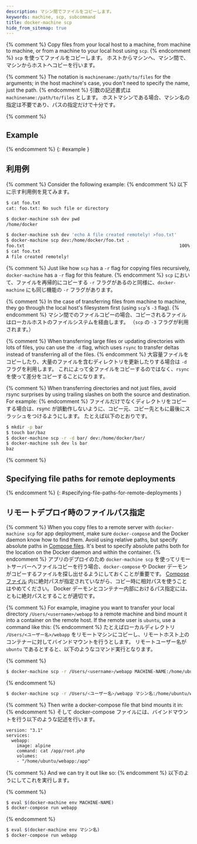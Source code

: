 ```yaml
---
description: マシン間でファイルをコピーします。
keywords: machine, scp, subcommand
title: docker-machine scp
hide_from_sitemap: true
---
```


{% comment %}
Copy files from your local host to a machine, from machine to machine, or from a
machine to your local host using `scp`.
{% endcomment %}
`scp` を使ってファイルをコピーします。
ホストからマシンへ、マシン間で、マシンからホストへコピーを行います。

{% comment %}
The notation is `machinename:/path/to/files` for the arguments; in the host
machine's case, you don't need to specify the name, just the path.
{% endcomment %}
引数の記述書式は `machinename:/path/to/files` とします。
ホストマシンである場合、マシン名の指定は不要であり、パスの指定だけで十分です。

{% comment %}
## Example
{% endcomment %}
{: #example }
## 利用例

{% comment %}
Consider the following example:
{% endcomment %}
以下に示す利用例を見てみます。

```bash
$ cat foo.txt
cat: foo.txt: No such file or directory

$ docker-machine ssh dev pwd
/home/docker

$ docker-machine ssh dev 'echo A file created remotely! >foo.txt'
$ docker-machine scp dev:/home/docker/foo.txt .
foo.txt                                                           100%   28     0.0KB/s   00:00
$ cat foo.txt
A file created remotely!
```

{% comment %}
Just like how `scp` has a `-r` flag for copying files recursively,
`docker-machine` has a `-r` flag for this feature.
{% endcomment %}
`scp` において、ファイルを再帰的にコピーする `-r` フラグがあるのと同様に、`docker-machine` にも同じ機能の `-r` フラグがあります。

{% comment %}
In the case of transferring files from machine to machine,
they go through the local host's filesystem first (using `scp`'s `-3` flag).
{% endcomment %}
マシン間でのファイルコピーの場合、コピーされるファイルはローカルホストのファイルシステムを経由します。
（`scp` の `-3` フラグが利用されます。）

{% comment %}
When transferring large files or updating directories with lots of files,
you can use the `-d` flag, which uses `rsync` to transfer deltas instead of
transferring all of the files.
{% endcomment %}
大容量ファイルをコピーしたり、大量のファイルを含むディレクトリを更新したりする場合は `-d ` フラグを利用します。
これによって全ファイルをコピーするのではなく、`rsync` を使って差分をコピーすることになります。

{% comment %}
When transferring directories and not just files, avoid rsync surprises
by using trailing slashes on both the source and destination. For example:
{% endcomment %}
ファイルだけでなくディレクトリをコピーする場合は、rsync が誤動作しないように、コピー元、コピー先ともに最後にスラッシュをつけるようにします。
たとえば以下のとおりです。

```bash
$ mkdir -p bar
$ touch bar/baz
$ docker-machine scp -r -d bar/ dev:/home/docker/bar/
$ docker-machine ssh dev ls bar
baz
```

{% comment %}
## Specifying file paths for remote deployments
{% endcomment %}
{: #specifying-file-paths-for-remote-deployments }
## リモートデプロイ時のファイルパス指定

{% comment %}
When you copy files to a remote server with `docker-machine scp` for app
deployment, make sure `docker-compose` and the Docker daemon know how to find
them. Avoid using relative paths, but specify absolute paths in
[Compose files](../../compose/compose-file/index.md). It's best to specify absolute
paths both for the location on the Docker daemon and within the container.
{% endcomment %}
アプリのデプロイのため `docker-machine scp` を使ってリモートサーバーへファイルコピーを行う場合、`docker-compose` や Docker デーモンがコピーするファイルを探し出せるようにしておくことが重要です。
[Compose ファイル](../../compose/compose-file/index.md) 内に絶対パスが指定されていながら、コピー時に相対パスを使うことはやめてください。
Docker デーモンとコンテナー内部におけるパス指定には、ともに絶対パスとすることが適切です。

{% comment %}
For example, imagine you want to transfer your local directory
`/Users/<username>/webapp` to a remote machine and bind mount it into a
container on the remote host. If the remote user is `ubuntu`, use a command like
this:
{% endcomment %}
たとえばローカルディレクトリ `/Users/<ユーザー名>/webapp` をリモートマシンにコピーし、リモートホスト上のコンテナーに対してバインドマウントを行うとします。
リモートユーザー名が `ubuntu` であるとすると、以下のようなコマンド実行となります。

{% comment %}
```bash
$ docker-machine scp -r /Users/<username>/webapp MACHINE-NAME:/home/ubuntu/webapp
```
{% endcomment %}
```bash
$ docker-machine scp -r /Users/<ユーザー名>/webapp マシン名:/home/ubuntu/webapp
```

{% comment %}
Then write a docker-compose file that bind mounts it in:
{% endcomment %}
そして docker-compose ファイルには、バインドマウントを行う以下のような記述を行います。

```none
version: "3.1"
services:
  webapp:
    image: alpine
    command: cat /app/root.php
    volumes:
    - "/home/ubuntu/webapp:/app"
```

{% comment %}
And we can try it out like so:
{% endcomment %}
以下のようにしてこれを実行します。

{% comment %}
```bash
$ eval $(docker-machine env MACHINE-NAME)
$ docker-compose run webapp
```
{% endcomment %}
```bash
$ eval $(docker-machine env マシン名)
$ docker-compose run webapp
```
